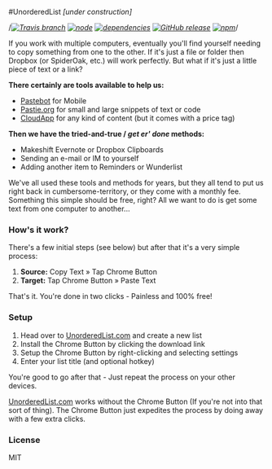 #UnorderedList
_[under construction]_

/*[![Travis branch](https://img.shields.io/travis/joyent/node/v0.6.svg?style=flat)]()
[![node](https://img.shields.io/node/v/gh-badges.svg?style=flat)]()
[![dependencies](https://david-dm.org/jrodl3r/unorderedlist.svg)]()
[![GitHub release](https://img.shields.io/github/release/qubyte/rubidium.svg?style=flat)]()
[![npm](https://img.shields.io/npm/l/express.svg?style=flat)]()*/


If you work with multiple computers, eventually you'll find yourself needing to copy something from one to the other. If it's just a file or folder then Dropbox (or SpiderOak, etc.) will work perfectly. But what if it's just a little piece of text or a link?

**There certainly are tools available to help us:**

* [Pastebot](http://tapbots.com/software/pastebot) for Mobile
* [Pastie.org](http://pastie.org) for small and large snippets of text or code
* [CloudApp](https://www.getcloudapp.com) for any kind of content (but it comes with a price tag)

**Then we have the tried-and-true / _get er' done_ methods:**

* Makeshift Evernote or Dropbox Clipboards
* Sending an e-mail or IM to yourself
* Adding another item to Reminders or Wunderlist

We've all used these tools and methods for years, but they all tend to put us right back in cumbersome-territory, or they come with a monthly fee. Something this simple should be free, right? All we want to do is get some text from one computer to another...


### How's it work?

There's a few initial steps (see below) but after that it's a very simple process:

1. **Source:** Copy Text » Tap Chrome Button
2. **Target:** Tap Chrome Button » Paste Text

That's it. You're done in two clicks - Painless and 100% free!


### Setup

1. Head over to [UnorderedList.com](http://unorderedlist.com) and create a new list
2. Install the Chrome Button by clicking the download link
3. Setup the Chrome Button by right-clicking and selecting settings
4. Enter your list title (and optional hotkey)

You're good to go after that - Just repeat the process on your other devices.

[UnorderedList.com](http://unorderedlist.com) works without the Chrome Button (If you're not into that sort of thing). The Chrome Button just expedites the process by doing away with a few extra clicks.


### License
MIT
